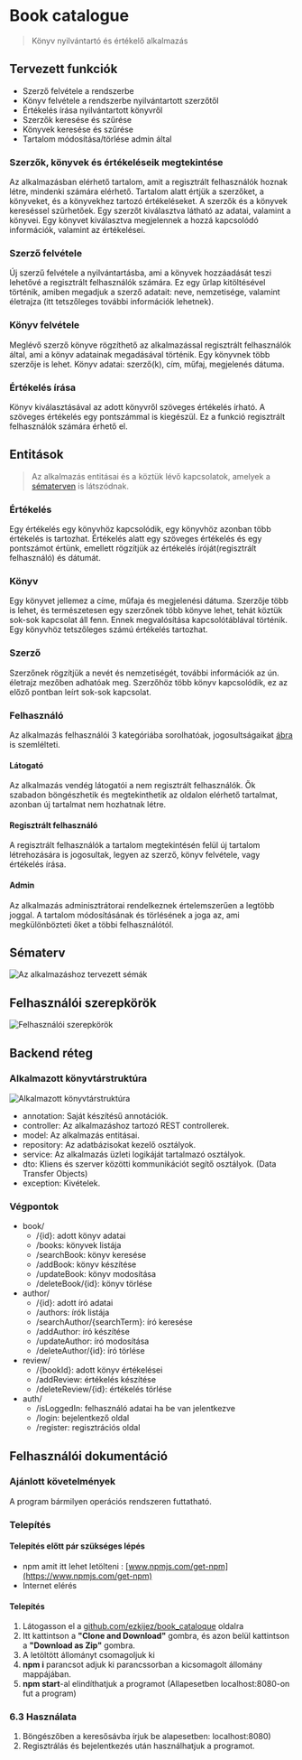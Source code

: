 # Book catalogue
> Könyv nyilvántartó és értékelő alkalmazás

## Tervezett funkciók
- Szerző felvétele a rendszerbe
- Könyv felvétele a rendszerbe nyilvántartott szerzőtől
- Értékelés írása nyilvántartott könyvről
- Szerzők keresése és szűrése
- Könyvek keresése és szűrése
- Tartalom módosítása/törlése admin által

### Szerzők, könyvek és értékeléseik megtekintése
Az alkalmazásban elérhető tartalom, amit a regisztrált felhasználók hoznak létre, mindenki számára elérhető. Tartalom alatt értjük a szerzőket, a könyveket, és a könyvekhez tartozó értékeléseket. A szerzők és a könyvek kereséssel szűrhetőek. Egy szerzőt kiválasztva látható az adatai, valamint a könyvei. Egy könyvet kiválasztva megjelennek a hozzá kapcsolódó információk, valamint az értékelései.

### Szerző felvétele
Új szerzű felvétele a nyilvántartásba, ami a könyvek hozzáadását teszi lehetővé a regisztrált felhasználók számára. Ez egy űrlap kitöltésével történik, amiben megadjuk a szerző adatait: neve, nemzetisége, valamint életrajza (itt tetszőleges további információk lehetnek).

### Könyv felvétele
Meglévő szerző könyve rögzíthető az alkalmazással regisztrált felhasználók által, ami a könyv adatainak megadásával történik. Egy könyvnek több szerzője is lehet. Könyv adatai: szerző(k), cím, műfaj, megjelenés dátuma.

### Értékelés írása
Könyv kiválasztásával az adott könyvről szöveges értékelés írható. A szöveges értékelés egy pontszámmal is kiegészül. Ez a funkció regisztrált felhasználók számára érhető el.

## Entitások
> Az alkalmazás entitásai és a köztük lévő kapcsolatok, amelyek a [sématerven](#sématerv) is látszódnak.

### Értékelés
Egy értékelés egy könyvhöz kapcsolódik, egy könyvhöz azonban több értékelés is tartozhat. Értékelés alatt egy szöveges értékelés és egy pontszámot értünk, emellett rögzítjük az értékelés íróját(regisztrált felhasználó) és dátumát.

### Könyv
Egy könyvet jellemez a címe, műfaja és megjelenési dátuma. Szerzője több is lehet, és természetesen egy szerzőnek több könyve lehet, tehát köztük sok-sok kapcsolat áll fenn. Ennek megvalósítása kapcsolótáblával történik. Egy könyvhöz tetszőleges számú értékelés tartozhat.

### Szerző
Szerzőnek rögzítjük a nevét és nemzetiségét, további információk az ún. életrajz mezőben adhatóak meg. Szerzőhöz több könyv kapcsolódik, ez az előző pontban leírt sok-sok kapcsolat.

### Felhasználó
Az alkalmazás felhasználói 3 kategóriába sorolhatóak, jogosultságaikat [ábra](#felhasználói-szerepkörök) is szemlélteti.

#### Látogató
Az alkalmazás vendég látogatói a nem regisztrált felhasználók. Ők szabadon böngészhetik és megtekinthetik az oldalon elérhető tartalmat, azonban új tartalmat nem hozhatnak létre.

#### Regisztrált felhasználó
A regisztrált felhasználók a tartalom megtekintésén felül új tartalom létrehozására is jogosultak, legyen az szerző, könyv felvétele, vagy értékelés írása.

#### Admin
Az alkalmazás adminisztrátorai rendelkeznek értelemszerűen a legtöbb joggal. A tartalom módosításának és törlésének a joga az, ami megkülönbözteti őket a többi felhasználótól.

## Sématerv
![Az alkalmazáshoz tervezett sémák](images/schema_plan.png)

## Felhasználói szerepkörök
![Felhasználói szerepkörök](images/user_roles.png)

## Backend réteg

### Alkalmazott könyvtárstruktúra
![Alkalmazott könyvtárstruktúra](images/directory_structure.png)

- annotation: Saját készítésű annotációk.
- controller: Az alkalmazáshoz tartozó REST controllerek.
- model: Az alkalmazás entitásai.
- repository: Az adatbázisokat kezelő osztályok.
- service: Az alkalmazás üzleti logikáját tartalmazó osztályok.
- dto: Kliens és szerver közötti kommunikációt segítő osztályok. (Data Transfer Objects)
- exception: Kivételek.

### Végpontok
- book/
    - /{id}: adott könyv adatai
    - /books: könyvek listája
    - /searchBook: könyv keresése
    - /addBook: könyv készítése
    - /updateBook: könyv modosítása
    - /deleteBook/{id}: könyv törlése
- author/
	- /{id}: adott író adatai
	- /authors: írók listája
	- /searchAuthor/{searchTerm}: író keresése
	- /addAuthor: író készítése
	- /updateAuthor: író modosítása
	- /deleteAuthor/{id}: író törlése
- review/
	- /{bookId}: adott könyv értékelései
	- /addReview: értékelés készítése
	- /deleteReview/{id}: értékelés törlése
- auth/
	- /isLoggedIn: felhasználó adatai ha be van jelentkezve
	- /login: bejelentkező oldal
	- /register: regisztrációs oldal

## Felhasználói dokumentáció

### Ajánlott követelmények 
A program bármilyen operációs rendszeren futtatható.

### Telepítés 
#### Telepítés előtt pár szükséges lépés
  - npm amit itt lehet letölteni : [www.npmjs.com/get-npm](https://www.npmjs.com/get-npm)
  - Internet elérés

#### Telepítés
1. Látogasson el a 	[github.com/ezkijez/book_cataloque](https://github.com/ezkijez/book_cataloque) oldalra
2. Itt kattintson a **"Clone and Download"** gombra, és azon belül kattintson a **"Download as Zip"** gombra.
3. A letöltött állományt csomagoljuk ki
4. **npm i** parancsot adjuk ki parancssorban a kicsomagolt állomány mappájában.
5. **npm start**-al elindíthatjuk a programot (Allapesetben localhost:8080-on fut a program)

### 6.3 Használata
1. Böngészőben a keresősávba írjuk be alapesetben: localhost:8080)
2. Regisztrálás és bejelentkezés után használhatjuk a programot.
